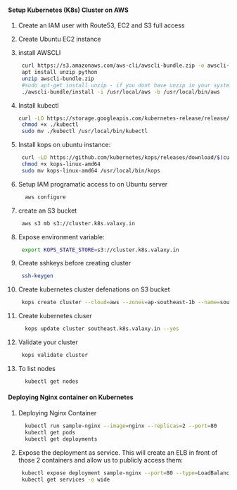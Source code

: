
#### Setup Kubernetes (K8s) Cluster on AWS

1. Create an IAM user with Route53, EC2 and S3 full access
1. Create Ubuntu EC2 instance
1. install AWSCLI
   ```sh 
    curl https://s3.amazonaws.com/aws-cli/awscli-bundle.zip -o awscli-bundle.zip
    apt install unzip python
    unzip awscli-bundle.zip
    #sudo apt-get install unzip - if you dont have unzip in your system
    ./awscli-bundle/install -i /usr/local/aws -b /usr/local/bin/aws
    ```
    
1. Install kubectl
   ```sh
   curl -LO https://storage.googleapis.com/kubernetes-release/release/$(curl -s https://storage.googleapis.com/kubernetes-release/release/stable.txt)/bin/linux/amd64/kubectl
    chmod +x ./kubectl
    sudo mv ./kubectl /usr/local/bin/kubectl
   ```
1. Install kops on ubuntu instance:
   ```sh
    curl -LO https://github.com/kubernetes/kops/releases/download/$(curl -s https://api.github.com/repos/kubernetes/kops/releases/latest | grep tag_name | cut -d '"' -f 4)/kops-linux-amd64
    chmod +x kops-linux-amd64
    sudo mv kops-linux-amd64 /usr/local/bin/kops
    ```
1. Setup IAM programatic access to on Ubuntu server
   ```sh 
     aws configure
    ```
1. create an S3 bucket 
   ```sh
    aws s3 mb s3://cluster.k8s.valaxy.in
   ```
1. Expose environment variable:
   ```sh 
    export KOPS_STATE_STORE=s3://cluster.k8s.valaxy.in
   ```
1. Create sshkeys before creating cluster
   ```sh
    ssh-keygen
   ```
1. Create kubernetes cluster defenations on S3 bucket 
   ```sh 
    kops create cluster --cloud=aws --zones=ap-southeast-1b --name=southeast.k8s.valaxy.in --dns-zone=valaxy.in --dns private
    ```
1. Create kubernetes cluser
    ```sh 
      kops update cluster southeast.k8s.valaxy.in --yes
     ```
1. Validate your cluster 
     ```sh 
      kops validate cluster
    ```

1. To list nodes
   ```sh 
     kubectl get nodes 
   ```

#### Deploying Nginx container on Kubernetes 
1. Deploying Nginx Container
    ```sh 
      kubectl run sample-nginx --image=nginx --replicas=2 --port=80
      kubectl get pods
      kubectl get deployments
   ```
   
1. Expose the deployment as service. This will create an ELB in front of those 2 containers and allow us to publicly access them:
   ```sh 
    kubectl expose deployment sample-nginx --port=80 --type=LoadBalancer
    kubectl get services -o wide
    ```
